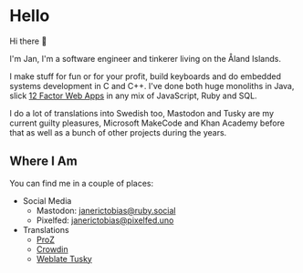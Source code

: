 # Hello

Hi there 👋

I'm Jan, I'm a software engineer and tinkerer living on the Åland Islands.

I make stuff for fun or for your profit, build keyboards and do embedded
systems development in C and C++. I've done both huge monoliths in Java, slick
[12 Factor Web Apps](https://12factor.net/) in any mix of JavaScript, Ruby and
SQL.

I do a lot of translations into Swedish too, Mastodon and Tusky are my current
guilty pleasures, Microsoft MakeCode and Khan Academy before that as well as a
bunch of other projects during the years.

## Where I Am

You can find me in a couple of places:

- Social Media
  - Mastodon: <a rel="me" href="https://ruby.social/@janerictobias">janerictobias@ruby.social</a>
  - Pixelfed: <a rel="me" href="https://pixelfed.uno/@janerictobias">janerictobias@pixelfed.uno</a>
- Translations
  - [ProZ](https://www.proz.com/translator/2040203)
  - [Crowdin](https://crowdin.com/profile/janlindblom)
  - [Weblate Tusky](https://weblate.tusky.app/user/janlindblom/)

